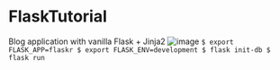 # FlaskTutorial
Blog application with vanilla Flask + Jinja2
![image](https://user-images.githubusercontent.com/92286511/170388630-a86db813-0c6a-4cce-abcb-b4e56911f494.png)
`
$ export FLASK_APP=flaskr
$ export FLASK_ENV=development
$ flask init-db
$ flask run
`

